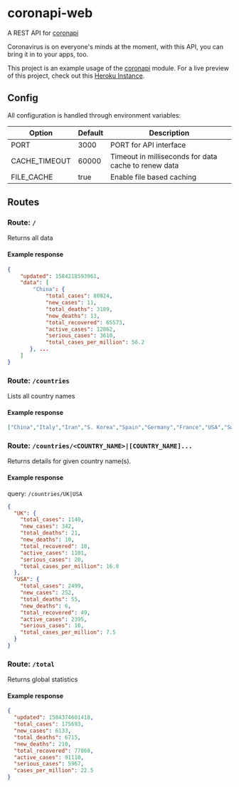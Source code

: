 # coronapi-web

A REST API for [coronapi](https://github.com/LKD70/coronapi)

Coronavirus is on everyone's minds at the moment, with this API,
you can bring it in to your apps, too.

This project is an example usage of the [coronapi](https://github.com/LKD70/coronapi) module.
For a live preview of this project, check out this [Heroku Instance](https://coronapi-web.herokuapp.com/).

## Config

All configuration is handled through environment variables:

| Option | Default | Description |
| ------ | ------- | ----------- |
| PORT | 3000 | PORT for API interface |
| CACHE_TIMEOUT | 60000 | Timeout in milliseconds for data cache to renew data |
| FILE_CACHE | true | Enable file based caching |

## Routes

### Route: `/`

Returns all data

#### Example response

```json
{
    "updated": 1584218593961,
    "data": [
        "China": {
            "total_cases": 80824,
            "new_cases": 11,
            "total_deaths": 3189,
            "new_deaths": 13,
            "total_recovered": 65573,
            "active_cases": 12062,
            "serious_cases": 3610,
            "total_cases_per_million": 56.2
       }, ...
    ]
}
```

### Route: `/countries`

Lists all country names

#### Example response

```json
["China","Italy","Iran","S. Korea","Spain","Germany","France","USA","Switzerland","UK","Norway","Sweden","Netherlands","Denmark","Japan","Diamond Princess","Belgium","Austria","Qatar","Australia","Malaysia","Greece","Canada","Finland","Bahrain","Singapore","Czechia","Slovenia","Israel","Portugal","Iceland","Brazil","Hong Kong","Ireland","Romania","Estonia","Philippines","Iraq","Egypt","Kuwait","Poland","Saudi Arabia","San Marino","India","Indonesia","Lebanon","UAE","Thailand","Chile","Russia","Taiwan","Vietnam","Luxembourg","Serbia","Slovakia","Bulgaria","Brunei","Albania","Croatia","Peru","South Africa","Palestine","Algeria","Panama","Argentina","Pakistan","Georgia","Hungary","Ecuador","Belarus","Latvia","Mexico","Costa Rica","Cyprus","Colombia","Senegal","Oman","Armenia","Tunisia","Bosnia and Herzegovina","Malta","Morocco","Azerbaijan","North Macedonia","Moldova","Afghanistan","Dominican Republic","Macao","Sri Lanka","Bolivia","Maldives","Martinique","Faeroe Islands","Lithuania","Jamaica","Cambodia","French Guiana","Paraguay","New Zealand","Kazakhstan","Réunion","Bangladesh","Turkey","Cuba","Liechtenstein","Uruguay","Ukraine","Channel Islands","French Polynesia","Guadeloupe","Honduras","Puerto Rico","Monaco","Nigeria","Aruba","Burkina Faso","Cameroon","DRC","Ghana","Namibia","Saint Martin","Trinidad and Tobago","Venezuela","Guyana","Sudan","Andorra","Jordan","Nepal","Antigua and Barbuda","Bhutan","Cayman Islands","Ivory Coast","Curaçao","Ethiopia","Gabon","Gibraltar","Guatemala","Guinea","Vatican City","Kenya","Mauritania","Mayotte","Mongolia","Rwanda","St. Barth","Saint Lucia","St. Vincent Grenadines","Suriname","Eswatini","Togo","U.S. Virgin Islands"]
```

### Route: `/countries/<COUNTRY_NAME>|[COUNTRY_NAME]...`

Returns details for given country name(s).

#### Example response

query: `/countries/UK|USA`

```json
{
  "UK": {
    "total_cases": 1140,
    "new_cases": 342,
    "total_deaths": 21,
    "new_deaths": 10,
    "total_recovered": 18,
    "active_cases": 1101,
    "serious_cases": 20,
    "total_cases_per_million": 16.8
  },
  "USA": {
    "total_cases": 2499,
    "new_cases": 252,
    "total_deaths": 55,
    "new_deaths": 6,
    "total_recovered": 49,
    "active_cases": 2395,
    "serious_cases": 10,
    "total_cases_per_million": 7.5
  }
}
```

### Route: `/total`

Returns global statistics

#### Example response

```json
{
  "updated": 1584374601418,
  "total_cases": 175693,
  "new_cases": 6133,
  "total_deaths": 6715,
  "new_deaths": 210,
  "total_recovered": 77868,
  "active_cases": 91110,
  "serious_cases": 5967,
  "cases_per_million": 22.5
}
```

